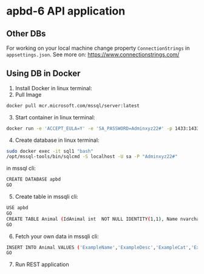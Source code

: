 # apbd-6 API application
## Other DBs
For working on your local machine change property `ConnectionStrings` in `appsettings.json`. 
See more on: https://www.connectionstrings.com/

## Using DB in Docker 
1. Install Docker
  in linux terminal:
3. Pull Image
```bash
docker pull mcr.microsoft.com/mssql/server:latest
```
3. Start container
  in linux terminal:
```bash
docker run -e 'ACCEPT_EULA=Y' -e 'SA_PASSWORD=Adminxyz22#' -p 1433:1433 -d mcr.microsoft.com/mssql/server:latest -n sql1
```
4. Create database
  in linux terminal:
```bash
sudo docker exec -it sql1 "bash"
/opt/mssql-tools/bin/sqlcmd -S localhost -U sa -P "Adminxyz22#"
```
  in mssql cli:
```bash
CREATE DATABASE apbd
GO

```
5. Create table
  in mssqli cli:
```bash
USE apbd
GO
CREATE TABLE Animal (IdAnimal int  NOT NULL IDENTITY(1,1), Name nvarchar(200)  NOT NULL, Description nvarchar(200)  NULL, Category nvarchar(200)  NOT NULL, Area nvarchar(200)  NOT NULL, CONSTRAINT IdAnimal
GO
```
6. Fetch your own data
  in mssqli cli:
```bash
INSERT INTO Animal VALUES ('ExampleName','ExampleDesc','ExampleCat','ExampleArea')
GO
```
7. Run REST application

